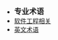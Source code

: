 - <font style="font-weight:bold;font-size:17px;">专业术语</font>
- [软件工程相关](/编程史/专业术语/软件工程相关)
- [英文术语](/编程史/专业术语/英文术语)

